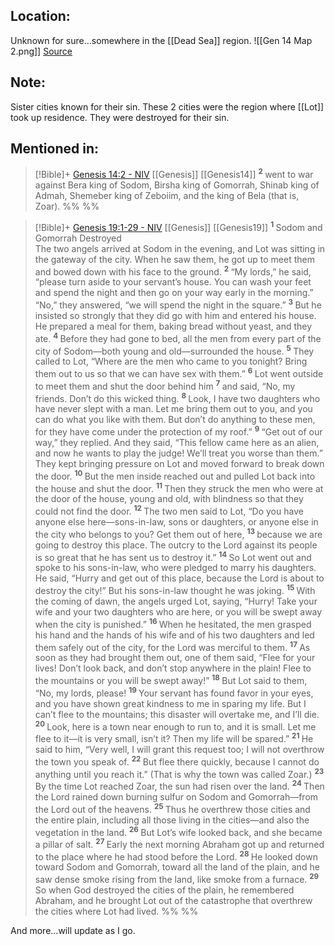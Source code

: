 
## Location:
Unknown for sure...somewhere in the [[Dead Sea]] region.
![[Gen 14 Map 2.png]]
[Source](https://www.israel-a-history-of.com/sodom-and-gomorrah.html)

## Note:
Sister cities known for their sin. These 2 cities were the region where [[Lot]] took up residence. They were destroyed for their sin. 

## Mentioned in:
> [!Bible]+ [Genesis 14:2 - NIV](https://bolls.life/NIV/1/14/) [[Genesis]] [[Genesis14]]
>  <sup> **2** </sup>went to war against Bera king of Sodom, Birsha king of Gomorrah, Shinab king of Admah, Shemeber king of Zeboiim, and the king of Bela (that is, Zoar).
 %% %%

> [!Bible]+ [Genesis 19:1-29 - NIV](https://bolls.life/NIV/1/19/) [[Genesis]] [[Genesis19]]
>  <sup> **1** </sup>Sodom and Gomorrah Destroyed<br/>The two angels arrived at Sodom in the evening, and Lot was sitting in the gateway of the city. When he saw them, he got up to meet them and bowed down with his face to the ground. <sup> **2** </sup>“My lords,” he said, “please turn aside to your servant’s house. You can wash your feet and spend the night and then go on your way early in the morning.”<br/>“No,” they answered, “we will spend the night in the square.” <sup> **3** </sup>But he insisted so strongly that they did go with him and entered his house. He prepared a meal for them, baking bread without yeast, and they ate. <sup> **4** </sup>Before they had gone to bed, all the men from every part of the city of Sodom—both young and old—surrounded the house. <sup> **5** </sup>They called to Lot, “Where are the men who came to you tonight? Bring them out to us so that we can have sex with them.” <sup> **6** </sup>Lot went outside to meet them and shut the door behind him <sup> **7** </sup>and said, “No, my friends. Don’t do this wicked thing. <sup> **8** </sup>Look, I have two daughters who have never slept with a man. Let me bring them out to you, and you can do what you like with them. But don’t do anything to these men, for they have come under the protection of my roof.” <sup> **9** </sup>“Get out of our way,” they replied. And they said, “This fellow came here as an alien, and now he wants to play the judge! We’ll treat you worse than them.” They kept bringing pressure on Lot and moved forward to break down the door. <sup> **10** </sup>But the men inside reached out and pulled Lot back into the house and shut the door. <sup> **11** </sup>Then they struck the men who were at the door of the house, young and old, with blindness so that they could not find the door. <sup> **12** </sup>The two men said to Lot, “Do you have anyone else here—sons-in-law, sons or daughters, or anyone else in the city who belongs to you? Get them out of here, <sup> **13** </sup>because we are going to destroy this place. The outcry to the Lord against its people is so great that he has sent us to destroy it.” <sup> **14** </sup>So Lot went out and spoke to his sons-in-law, who were pledged to marry his daughters. He said, “Hurry and get out of this place, because the Lord is about to destroy the city!” But his sons-in-law thought he was joking. <sup> **15** </sup>With the coming of dawn, the angels urged Lot, saying, “Hurry! Take your wife and your two daughters who are here, or you will be swept away when the city is punished.” <sup> **16** </sup>When he hesitated, the men grasped his hand and the hands of his wife and of his two daughters and led them safely out of the city, for the Lord was merciful to them. <sup> **17** </sup>As soon as they had brought them out, one of them said, “Flee for your lives! Don’t look back, and don’t stop anywhere in the plain! Flee to the mountains or you will be swept away!” <sup> **18** </sup>But Lot said to them, “No, my lords, please! <sup> **19** </sup>Your servant has found favor in your eyes, and you have shown great kindness to me in sparing my life. But I can’t flee to the mountains; this disaster will overtake me, and I’ll die. <sup> **20** </sup>Look, here is a town near enough to run to, and it is small. Let me flee to it—it is very small, isn’t it? Then my life will be spared.” <sup> **21** </sup>He said to him, “Very well, I will grant this request too; I will not overthrow the town you speak of. <sup> **22** </sup>But flee there quickly, because I cannot do anything until you reach it.” (That is why the town was called Zoar.) <sup> **23** </sup>By the time Lot reached Zoar, the sun had risen over the land. <sup> **24** </sup>Then the Lord rained down burning sulfur on Sodom and Gomorrah—from the Lord out of the heavens. <sup> **25** </sup>Thus he overthrew those cities and the entire plain, including all those living in the cities—and also the vegetation in the land. <sup> **26** </sup>But Lot’s wife looked back, and she became a pillar of salt. <sup> **27** </sup>Early the next morning Abraham got up and returned to the place where he had stood before the Lord. <sup> **28** </sup>He looked down toward Sodom and Gomorrah, toward all the land of the plain, and he saw dense smoke rising from the land, like smoke from a furnace. <sup> **29** </sup>So when God destroyed the cities of the plain, he remembered Abraham, and he brought Lot out of the catastrophe that overthrew the cities where Lot had lived.
 %% %%

And more...will update as I go.